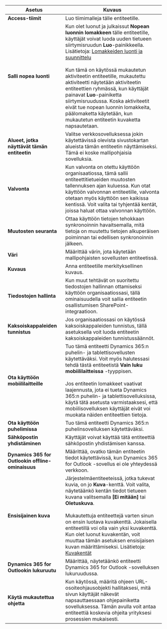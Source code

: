 |Asetus   |Kuvaus  |
|---------|---------|
|**Access-tiimit**|Luo tiimimalleja tälle entiteetille. |
|**Salli nopea luonti**|Kun olet luonut ja julkaissut **Nopean luonnin lomakkeen** tälle entiteetille, käyttäjät voivat luoda uuden tietueen siirtymisruudun **Luo**-painikkeella. Lisätietoja: [Lomakkeiden luonti ja suunnittelu](../maker/model-driven-apps/create-design-forms.md)<br /><br /> Kun tämä on käytössä mukautetun aktiviteetin entiteetille, mukautettu aktiviteetti näytetään aktiviteetin entiteettien ryhmässä, kun käyttäjät painavat **Luo**-painiketta siirtymisruudussa. Koska aktiviteetit eivät tue nopean luonnin lomakkeita, päälomaketta käytetään, kun mukautetun entiteetin kuvaketta napsautetaan.|
|**Alueet, jotka näyttävät tämän entiteetin**|Valitse verkkosovelluksessa jokin käytettävissä olevista sivustokartan alueista tämän entiteetin näyttämiseksi. Tämä ei koske mallipohjaisia sovelluksia.|
|**Valvonta**|Kun valvonta on otettu käyttöön organisaatiossa, tämä sallii entiteettitietueiden muutosten tallennuksen ajan kuluessa. Kun otat käyttöön valvonnan entiteetille, valvonta otetaan myös käyttöön sen kaikissa kentissä. Voit valita tai tyhjentää kentät, joissa haluat ottaa valvonnan käyttöön.|
|**Muutosten seuranta**|Ottaa käyttöön tietojen tehokkaan synkronoinnin havaitsemalla, mitä tietoja on muutettu tietojen alkuperäisen poiminnan tai edellisen synkronoinnin jälkeen.  |
|**Väri**|Määrittää värin, jota käytetään mallipohjaisten sovellusten entiteetissä.|
|**Kuvaus**|Anna entiteetille merkityksellinen kuvaus.|
|**Tiedostojen hallinta**|Kun muut tehtävät on suoritettu tiedostojen hallinnan ottamiseksi käyttöön organisaatiossasi, tällä ominaisuudella voit sallia entiteetin osallistumisen SharePoint-integraatioon. |
|**Kaksoiskappaleiden tunnistus**|Jos organisaatiossasi on käytössä kaksoiskappaleiden tunnistus, tällä asetuksella voit luoda entiteetin kaksoiskappaleiden tunnistussäännöt.|
|**Ota käyttöön mobiililaitteille**|Tuo tämä entiteetti Dynamics 365:n puhelin- ja tablettisovellusten käytettäväksi. Voit myös halutessasi tehdä tästä entiteetistä **Vain luku mobiililaitteissa** -tyyppisen.<br /><br /> Jos entiteetin lomakkeet vaativat laajennusta, jota ei tueta Dynamics 365:n puhelin- ja tablettisovelluksissa, käytä tätä asetusta varmistaaksesi, että mobiilisovelluksen käyttäjät eivät voi muokata näiden entiteettien tietoja.|
|**Ota käyttöön puhelimissa**|Tuo tämä entiteetti Dynamics 365:n puhelinsovelluksen käytettäväksi.|
|**Sähköpostin yhdistäminen**|Käyttäjät voivat käyttää tätä entiteettiä sähköpostin yhdistämisen kanssa.|
|**Dynamics 365 for Outlookin offline-ominaisuus**|Määrittää, ovatko tämän entiteetin tiedot käytettävissä, kun Dynamics 365 for Outlook -sovellus ei ole yhteydessä verkkoon.|
|**Ensisijainen kuva**|Järjestelmäentiteeteissä, jotka tukevat kuvia, on jo **Kuva**-kenttä. Voit valita, näytetäänkö kentän tiedot tietueen kuvana valitsemalla **[Ei mitään]** tai **Oletuskuva**.<br /><br /> Mukautettuja entiteettejä varten sinun on ensin luotava kuvakenttä. Jokaisella entiteetillä voi olla vain yksi kuvakenttä. Kun olet luonut kuvakentän, voit muuttaa tämän asetuksen ensisijaisen kuvan määrittämiseksi. Lisätietoja: [Kuvakentät](../maker/common-data-service/types-of-fields.md#image-fields) |
|**Dynamics 365 for Outlookin lukuruutu**|Määrittää, näytetäänkö entiteetti Dynamics 365 for Outlook -sovelluksen lukuruudussa.|
|**Käytä mukautettua ohjetta**|Kun käytössä, määritä ohjeen URL-osoiteohjausobjekti hallitaksesi, mitä sivun käyttäjät näkevät napsauttaessaan ohjepainiketta sovelluksessa. Tämän avulla voit antaa entiteettiä koskevia ohjeita yrityksesi prosessien mukaisesti.|